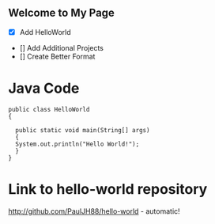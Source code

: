 ## Welcome to My Page

- [x] Add HelloWorld
- [] Add Additional Projects
- [] Create Better Format

# Java Code

    public class HelloWorld
    {

      public static void main(String[] args)
      {
      System.out.println("Hello World!");
      }
    }
    
    
  # Link to hello-world repository
  
  http://github.com/PaulJH88/hello-world - automatic!
